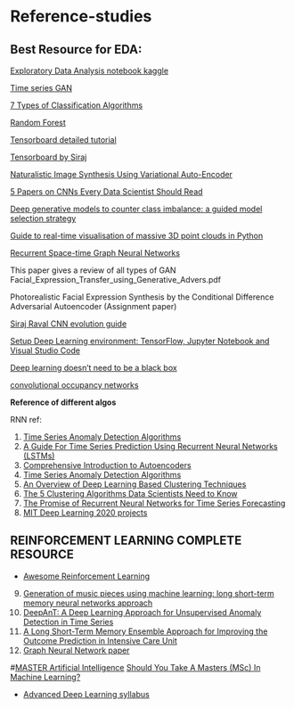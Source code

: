 # Reference-studies

## Best Resource for EDA:

[Exploratory Data Analysis notebook kaggle](https://www.kaggle.com/amayomordecai/heart-disease-risk-prediction-machine-learning)

[Time series GAN](https://github.com/sayan0506/Reference-studies/blob/main/1706.02633.pdf)

[7 Types of Classification Algorithms](https://analyticsindiamag.com/7-types-classification-algorithms/)

[Random Forest](https://youtu.be/QHOazyP-YlM)

[Tensorboard detailed tutorial](https://youtu.be/k7KfYXXrOj0)

[Tensorboard by Siraj](https://youtu.be/fBVEXKp4DIc)

[Naturalistic Image Synthesis Using Variational Auto-Encoder](https://bcourses.berkeley.edu/files/70257161/download?download_frd=1)

[5 Papers on CNNs Every Data Scientist Should Read](https://www.kdnuggets.com/2020/04/5-papers-cnns-data-scientist.html)

[Deep generative models to counter class imbalance: a guided model selection strategy](https://www.researchgate.net/publication/334720715_Deep_generative_models_to_counter_class_imbalance_a_guided_model_selection_strategy)

[Guide to real-time visualisation of massive 3D point clouds in Python](https://towardsdatascience.com/guide-to-real-time-visualisation-of-massive-3d-point-clouds-in-python-ea6f00241ee0)

[Recurrent Space-time Graph Neural Networks](https://arxiv.org/pdf/1904.05582.pdf)

This paper gives a review of all  types of GAN Facial_Expression_Transfer_using_Generative_Advers.pdf

Photorealistic Facial Expression Synthesis by the Conditional Difference Adversarial
Autoencoder (Assignment paper)

[Siraj Raval CNN evolution guide](https://youtu.be/VKoLGnq15RM)

[Setup Deep Learning environment: TensorFlow, Jupyter Notebook and Visual Studio Code](https://techbrij.com/setup-tensorflow-jupyter-notebook-vscode-deep-learning)

[Deep learning doesn’t need to be a black box](https://www.kdnuggets.com/2021/02/deep-learning-not-black-box.html)

[convolutional occupancy networks](https://arxiv.org/abs/2003.04618)

**Reference of different algos**

RNN ref:
1. [Time Series Anomaly Detection Algorithms](https://blog.statsbot.co/time-series-anomaly-detection-algorithms-1cef5519aef2)
2. [A Guide For Time Series Prediction Using Recurrent Neural Networks (LSTMs)](https://blog.statsbot.co/time-series-prediction-using-recurrent-neural-networks-lstms-807fa6ca7f)
3. [Comprehensive Introduction to Autoencoders](https://towardsdatascience.com/generating-images-with-autoencoders-77fd3a8dd368)
4. [Time Series Anomaly Detection Algorithms](https://blog.statsbot.co/time-series-anomaly-detection-algorithms-1cef5519aef2)
5. [An Overview of Deep Learning Based Clustering Techniques](https://divamgupta.com/unsupervised-learning/2019/03/08/an-overview-of-deep-learning-based-clustering-techniques.html)
6. [The 5 Clustering Algorithms Data Scientists Need to Know](https://towardsdatascience.com/the-5-clustering-algorithms-data-scientists-need-to-know-a36d136ef68)
7. [The Promise of Recurrent Neural Networks for Time Series Forecasting](https://machinelearningmastery.com/promise-recurrent-neural-networks-time-series-forecasting/)
8. [MIT Deep Learning 2020 projects](https://github.com/aamini/introtodeeplearning)


## REINFORCEMENT LEARNING COMPLETE RESOURCE

* [Awesome Reinforcement Learning](https://github.com/aikorea/awesome-rl#lectures)
9. [Generation of music pieces using machine learning: long short-term memory neural networks approach](https://www.tandfonline.com/doi/full/10.1080/25765299.2019.1649972)
10. [DeepAnT: A Deep Learning Approach for Unsupervised Anomaly Detection in Time Series](https://www.researchgate.net/publication/329792334_DeepAnT_A_Deep_Learning_Approach_for_Unsupervised_Anomaly_Detection_in_Time_Series)
11. [A Long Short-Term Memory Ensemble Approach for Improving the Outcome Prediction in Intensive Care Unit](https://www.hindawi.com/journals/cmmm/2019/8152713/)
12. [Graph Neural Network paper](https://arxiv.org/pdf/1812.08434.pdf#:~:text=Graph%20neural%20networks%20(GNNs)%20are,its%20neighborhood%20with%20arbitrary%20depth)

#[MASTER
Artificial Intelligence](https://www.iubh-online.org/master-degree-programmes/artificial-intelligence/?clickref=1100ldAeTXW7&utm_source=private-network&utm_medium=koop&utm_campaign=partner1011l41608)
[Should You Take A Masters (MSc) In Machine Learning?](https://towardsdatascience.com/should-you-take-a-masters-msc-in-machine-learning-c01336120466)

* [Advanced Deep Learning syllabus](https://ineuron.ai/home/coursedetail/full-stack-data-science-with-1-year-internship--117)
